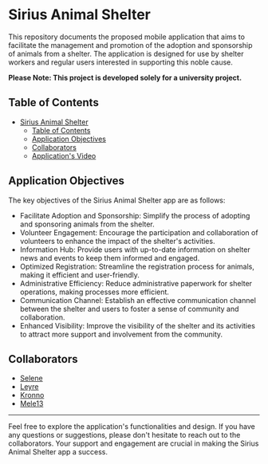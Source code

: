 # Sirius Animal Shelter

This repository documents the proposed mobile application that aims to facilitate the management and promotion of the adoption and sponsorship of animals from a shelter. The application is designed for use by shelter workers and regular users interested in supporting this noble cause.

**Please Note: This project is developed solely for a university project.**

## Table of Contents

- [Sirius Animal Shelter](#sirius-animal-shelter)
  - [Table of Contents](#table-of-contents)
  - [Application Objectives](#application-objectives)
  - [Collaborators](#collaborators)
  - [Application&#39;s Video](#applications-video)

## Application Objectives

The key objectives of the Sirius Animal Shelter app are as follows:

- Facilitate Adoption and Sponsorship: Simplify the process of adopting and sponsoring animals from the shelter.
- Volunteer Engagement: Encourage the participation and collaboration of volunteers to enhance the impact of the shelter's activities.
- Information Hub: Provide users with up-to-date information on shelter news and events to keep them informed and engaged.
- Optimized Registration: Streamline the registration process for animals, making it efficient and user-friendly.
- Administrative Efficiency: Reduce administrative paperwork for shelter operations, making processes more efficient.
- Communication Channel: Establish an effective communication channel between the shelter and users to foster a sense of community and collaboration.
- Enhanced Visibility: Improve the visibility of the shelter and its activities to attract more support and involvement from the community.

## Collaborators

- [Selene](https://github.com/SeleneGonzalezCurbelo)
- [Leyre](https://github.com/LeyreRodriguez)
- [Kronno](https://github.com/Kronn0)
- [Mele13](https://github.com/mele13)

---

Feel free to explore the application's functionalities and design. If you have any questions or suggestions, please don't hesitate to reach out to the collaborators. Your support and engagement are crucial in making the Sirius Animal Shelter app a success.
